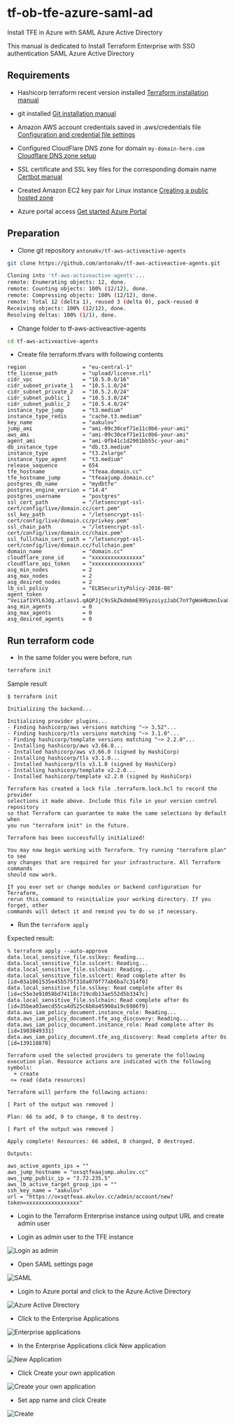 # tf-ob-tfe-azure-saml-ad
Install TFE in Azure with SAML Azure Active Directory

This manual is dedicated to Install Terraform Enterprise with SSO authentication SAML Azure Active Directory

## Requirements

- Hashicorp terraform recent version installed
[Terraform installation manual](https://learn.hashicorp.com/tutorials/terraform/install-cli)

- git installed
[Git installation manual](https://git-scm.com/download/mac)

- Amazon AWS account credentials saved in .aws/credentials file
[Configuration and credential file settings](https://docs.aws.amazon.com/cli/latest/userguide/cli-configure-files.html)

- Configured CloudFlare DNS zone for domain `my-domain-here.com`
[Cloudflare DNS zone setup](https://developers.cloudflare.com/dns/zone-setups/full-setup/setup/)

- SSL certificate and SSL key files for the corresponding domain name
[Certbot manual](https://certbot.eff.org/instructions)

- Created Amazon EC2 key pair for Linux instance
[Creating a public hosted zone](https://docs.aws.amazon.com/AWSEC2/latest/UserGuide/ec2-key-pairs.html#having-ec2-create-your-key-pair)

- Azure portal access
[Get started Azure Portal](https://azure.microsoft.com/en-us/get-started/azure-portal/)

## Preparation 

- Clone git repository `antonakv/tf-aws-activeactive-agents`

```bash
git clone https://github.com/antonakv/tf-aws-activeactive-agents.git
```

```bash
Cloning into 'tf-aws-activeactive-agents'...
remote: Enumerating objects: 12, done.
remote: Counting objects: 100% (12/12), done.
remote: Compressing objects: 100% (12/12), done.
remote: Total 12 (delta 1), reused 3 (delta 0), pack-reused 0
Receiving objects: 100% (12/12), done.
Resolving deltas: 100% (1/1), done.
```

- Change folder to tf-aws-activeactive-agents

```bash
cd tf-aws-activeactive-agents
```

- Create file terraform.tfvars with following contents

```
region                  = "eu-central-1"
tfe_license_path        = "upload/license.rli"
cidr_vpc                = "10.5.0.0/16"
cidr_subnet_private_1   = "10.5.1.0/24"
cidr_subnet_private_2   = "10.5.2.0/24"
cidr_subnet_public_1    = "10.5.3.0/24"
cidr_subnet_public_2    = "10.5.4.0/24"
instance_type_jump      = "t3.medium"
instance_type_redis     = "cache.t3.medium"
key_name                = "aakulov"
jump_ami                = "ami-09c30cef71e11c0b6-your-ami"
aws_ami                 = "ami-09c30cef71e11c0b6-your-ami"
agent_ami               = "ami-0fb41c1d2901bb55c-your-ami"
db_instance_type        = "db.t3.medium"
instance_type           = "t3.2xlarge"
instance_type_agent     = "t3.medium"
release_sequence        = 654
tfe_hostname            = "tfeaa.domain.cc"
tfe_hostname_jump       = "tfeaajump.domain.cc"
postgres_db_name        = "mydbtfe"
postgres_engine_version = "14.4"
postgres_username       = "postgres"
ssl_cert_path           = "/letsencrypt-ssl-cert/config/live/domain.cc/cert.pem"
ssl_key_path            = "/letsencrypt-ssl-cert/config/live/domain.cc/privkey.pem"
ssl_chain_path          = "/letsencrypt-ssl-cert/config/live/domain.cc/chain.pem"
ssl_fullchain_cert_path = "/letsencrypt-ssl-cert/config/live/domain.cc/fullchain.pem"
domain_name             = "domain.cc"
cloudflare_zone_id      = "xxxxxxxxxxxxxxxx"
cloudflare_api_token    = "xxxxxxxxxxxxxxxx"
asg_min_nodes           = 2
asg_max_nodes           = 2
asg_desired_nodes       = 2
lb_ssl_policy           = "ELBSecurityPolicy-2016-08"
agent_token             = "Veiiaf1VYL6Jdg.atlasv1.qAQPJjC9sSkZkdmbmE99SyzoiyzJabC7nY7gWoHNzmnIva0U4jyY7GIz2w8kgBPjxCs"
asg_min_agents          = 0
asg_max_agents          = 0
asg_desired_agents      = 0
```

## Run terraform code

- In the same folder you were before, run 

```bash
terraform init
```

Sample result

```
$ terraform init

Initializing the backend...

Initializing provider plugins...
- Finding hashicorp/aws versions matching "~> 3.52"...
- Finding hashicorp/tls versions matching "~> 3.1.0"...
- Finding hashicorp/template versions matching "~> 2.2.0"...
- Installing hashicorp/aws v3.66.0...
- Installed hashicorp/aws v3.66.0 (signed by HashiCorp)
- Installing hashicorp/tls v3.1.0...
- Installed hashicorp/tls v3.1.0 (signed by HashiCorp)
- Installing hashicorp/template v2.2.0...
- Installed hashicorp/template v2.2.0 (signed by HashiCorp)

Terraform has created a lock file .terraform.lock.hcl to record the provider
selections it made above. Include this file in your version control repository
so that Terraform can guarantee to make the same selections by default when
you run "terraform init" in the future.

Terraform has been successfully initialized!

You may now begin working with Terraform. Try running "terraform plan" to see
any changes that are required for your infrastructure. All Terraform commands
should now work.

If you ever set or change modules or backend configuration for Terraform,
rerun this command to reinitialize your working directory. If you forget, other
commands will detect it and remind you to do so if necessary.

```

- Run the `terraform apply`

Expected result:

```
% terraform apply --auto-approve
data.local_sensitive_file.sslkey: Reading...
data.local_sensitive_file.sslcert: Reading...
data.local_sensitive_file.sslchain: Reading...
data.local_sensitive_file.sslcert: Read complete after 0s [id=03a1061535e45b575f310a070f77ab6ba7c314f0]
data.local_sensitive_file.sslkey: Read complete after 0s [id=c55e3e91058bd74118c719cdb13ae552d5b3347c]
data.local_sensitive_file.sslchain: Read complete after 0s [id=35bea03aecd55ca4d525c6b0a45908a19c6986f9]
data.aws_iam_policy_document.instance_role: Reading...
data.aws_iam_policy_document.tfe_asg_discovery: Reading...
data.aws_iam_policy_document.instance_role: Read complete after 0s [id=1903849331]
data.aws_iam_policy_document.tfe_asg_discovery: Read complete after 0s [id=139118870]

Terraform used the selected providers to generate the following execution plan. Resource actions are indicated with the following symbols:
  + create
 <= read (data resources)

Terraform will perform the following actions:

[ Part of the output was removed ]

Plan: 66 to add, 0 to change, 0 to destroy.

[ Part of the output was removed ]

Apply complete! Resources: 66 added, 0 changed, 0 destroyed.

Outputs:

aws_active_agents_ips = ""
aws_jump_hostname = "oxsqtfeaajump.akulov.cc"
aws_jump_public_ip = "3.72.235.5"
aws_lb_active_target_group_ips = ""
ssh_key_name = "aakulov"
url = "https://oxsqtfeaa.akulov.cc/admin/account/new?token=xxxxxxxxxxxxxxxxx"

```

- Login to the Terraform Enterprise instance using output URL and create admin user

- Login as admin user to the TFE instance

![Login as admin](https://github.com/antonakv/tf-ob-tfe-azure-saml-ad/raw/main/images/img1.png)

- Open SAML settings page

![SAML](https://github.com/antonakv/tf-ob-tfe-azure-saml-ad/raw/main/images/img2.png)

- Login to Azure portal and click to the Azure Active Directory

![Azure Active Directory](https://github.com/antonakv/tf-ob-tfe-azure-saml-ad/raw/main/images/img3.png)

- Click to the Enterprise Applications

![Enterprise applications](https://github.com/antonakv/tf-ob-tfe-azure-saml-ad/raw/main/images/img4.png)

- In the Enterprise Applications click New application

![New Application](https://github.com/antonakv/tf-ob-tfe-azure-saml-ad/raw/main/images/img5.png)

- Click Create your own application

![Create your own application](https://github.com/antonakv/tf-ob-tfe-azure-saml-ad/raw/main/images/img6.png)

- Set app name and click Create

![Create](https://github.com/antonakv/tf-ob-tfe-azure-saml-ad/raw/main/images/img7.png)

